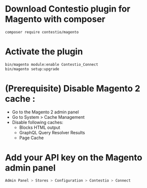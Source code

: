 # Download Contestio plugin for Magento with composer
```bash
composer require contestio/magento
```

# Activate the plugin
```bash
bin/magento module:enable Contestio_Connect
bin/magento setup:upgrade
```

# (Prerequisite) Disable Magento 2 cache :
- Go to the Magento 2 admin panel
- Go to System > Cache Management
- Disable following caches:
  - Blocks HTML output
  - GraphQL Query Resolver Results
  - Page Cache


# Add your API key on the Magento admin panel
```bash
Admin Panel > Stores > Configuration > Contestio > Connect
```

